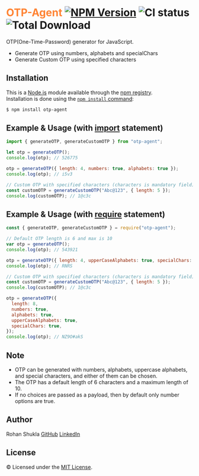# <span style="color:#ff8333">OTP-Agent</span> [![NPM Version](https://badge.fury.io/js/otp-agent.svg)](https://www.npmjs.com/package/otp-agent) ![CI status](https://img.shields.io/badge/build-passing-brightgreen.svg) ![Total Download](https://img.shields.io/npm/dt/otp-agent.svg)

OTP(One-Time-Password) generator for JavaScript.

- Generate OTP using numbers, alphabets and specialChars
- Generate Custom OTP using specified characters

## Installation

This is a [Node.js](https://nodejs.org/en/) module available through the
[npm registry](https://www.npmjs.com/).<br />
Installation is done using the
[`npm install` command](https://docs.npmjs.com/getting-started/installing-npm-packages-locally):

```bash
$ npm install otp-agent
```

## Example & Usage (with [import](https://nodejs.org/api/esm.html) statement)

```js
import { generateOTP, generateCustomOTP } from "otp-agent";

let otp = generateOTP();
console.log(otp); // 526775

otp = generateOTP({ length: 4, numbers: true, alphabets: true });
console.log(otp); // i5v3

// Custom OTP with specified characters (characters is mandatory field)
const customOTP = generateCustomOTP("Abc@123", { length: 5 });
console.log(customOTP); // 1@c3c
```

## Example & Usage (with [require](https://nodejs.org/api/modules.html) statement)

```js
const { generateOTP, generateCustomOTP } = require("otp-agent");

// Default OTP length is 6 and max is 10
var otp = generateOTP();
console.log(otp); // 543921

otp = generateOTP({ length: 4, upperCaseAlphabets: true, specialChars: true });
console.log(otp); // RNRS

// Custom OTP with specified characters (characters is mandatory field)
const customOTP = generateCustomOTP("Abc@123", { length: 5 });
console.log(customOTP); // 1@c3c

otp = generateOTP({
  length: 8,
  numbers: true,
  alphabets: true,
  upperCaseAlphabets: true,
  specialChars: true,
});
console.log(otp); // NZ9O#akS
```

## Note

- OTP can be generated with numbers, alphabets, uppercase alphabets, and special characters, and either of them can be chosen.
- The OTP has a default length of 6 characters and a maximum length of 10.
- If no choices are passed as a payload, then by default only number options are true.

## Author

Rohan Shukla [GitHub](https://github.com/rohanshukla) [LinkedIn](https://www.linkedin.com/in/shuklarohan)

## License

© Licensed under the [MIT License](LICENSE).
